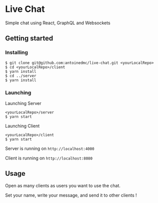 # Live Chat

Simple chat using React, GraphQL and Websockets

## Getting started

### Installing

```
$ git clone git@github.com:antoinedmc/live-chat.git <yourLocalRepo>
$ cd <yourLocalRepo>/client
$ yarn install
$ cd ../server
$ yarn install
```

### Launching

Launching Server

```
<yourLocalRepo>/server
$ yarn start
```

Launching Client

```
<yourLocalRepo>/client
$ yarn start
```

Server is running on `http://localhost:4000`

Client is running on `http://localhost:8080`

## Usage

Open as many clients as users you want to use the chat.

Set your name, write your message, and send it to other clients !
